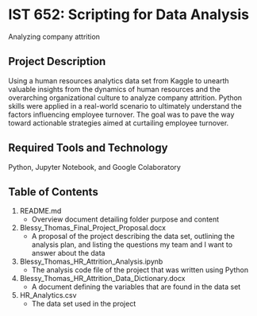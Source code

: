 # IST 652: Scripting for Data Analysis
Analyzing company attrition

## Project Description
Using a human resources analytics data set from Kaggle to unearth valuable insights from the dynamics of human resources and the overarching organizational culture to analyze company attrition. Python skills were applied in a real-world scenario to ultimately understand the factors influencing employee turnover. The goal was to pave the way toward actionable strategies aimed at curtailing employee turnover.

## Required Tools and Technology
Python, Jupyter Notebook, and Google Colaboratory

## Table of Contents
1. README.md
   - Overview document detailing folder purpose and content
3. Blessy_Thomas_Final_Project_Proposal.docx
   - A proposal of the project describing the data set, outlining the analysis plan, and listing the questions my team and I want to answer about the data
5. Blessy_Thomas_HR_Attrition_Analysis.ipynb
   - The analysis code file of the project that was written using Python
7. Blessy_Thomas_HR_Attrition_Data_Dictionary.docx
   - A document defining the variables that are found in the data set
9. HR_Analytics.csv
    - The data set used in the project
